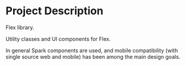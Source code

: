 # Project Description

Flex library.

Utility classes and UI components for Flex. 

In general Spark components are used, and mobile compatibility (with single source web and mobile) has been among the main design goals.